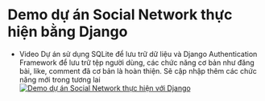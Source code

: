 # Demo dự án Social Network thực hiện bằng Django
- Video
Dự án sử dụng SQLite để lưu trữ dữ liệu và Django Authentication Framework để lưu trữ tệp người dùng, các chức năng cơ bản như đăng bài, like, comment đã cơ bản là hoàn thiện. Sẽ cập nhập thêm các chức năng mới trong tương lai
[![Demo dự án Social Network thực hiện với Django](https://img.youtube.com/vi/Hr7K_9GChuI/0.jpg)]([https://youtu.be/pqpbel0EGME])
